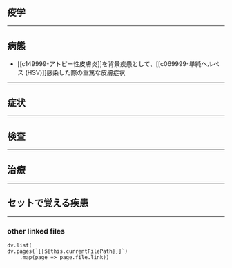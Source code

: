 ## 疫学
---
## 病態
- [[c149999-アトピー性皮膚炎]]を背景疾患として、[[c069999-単純ヘルペス (HSV)]]感染した際の重篤な皮膚症状
---
## 症状
---
## 検査
---
## 治療
---
## セットで覚える疾患
---
### other linked files
```dataviewjs
dv.list(
dv.pages(`[[${this.currentFilePath}]]`)
	.map(page => page.file.link))
```